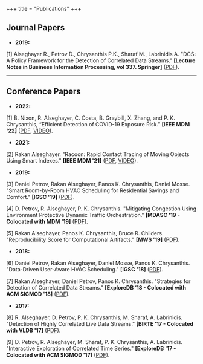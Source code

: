 +++
title = "Publications"
+++

## Journal Papers

* **2019:**

[1] Alseghayer R., Petrov D., Chrysanthis P.K., Sharaf M., Labrinidis A. "DCS: A Policy Framework for the Detection of Correlated Data Streams." **[Lecture Notes in Business Information Processing, vol 337. Springer]** ([PDF](/lnbip19.pdf)).

---

## Conference Papers

* **2022:**

[1] B. Nixon, R. Alseghayer, C. Costa, B. Graybill, X. Zhang, and P. K. Chrysanthis, “Efficient Detection of COVID-19 Exposure Risk.” **[IEEE MDM '22]** ([PDF](/mdm22.pdf), [VIDEO](https://www.youtube.com/embed/bbieEXN53zw)).

* **2021:**

[2] Rakan Alseghayer. "Racoon: Rapid Contact Tracing of Moving Objects Using Smart Indexes." **[IEEE MDM '21]** ([PDF](/mdm21.pdf), [VIDEO](https://www.youtube.com/embed/S8PnIvr7rBc)).

* **2019:**

[3] Daniel Petrov, Rakan Alseghayer, Panos K. Chrysanthis, Daniel Mosse. "Smart Room-by-Room HVAC Scheduling for Residential Savings and Comfort." **[IGSC '19]** ([PDF](/igsc19.pdf)).

[4] D. Petrov, R. Alseghayer, P. K. Chrysanthis. "Mitigating Congestion Using Environment Protective Dynamic Traffic Orchestration." **[MDASC '19 - Colocated with MDM '19]** ([PDF](/mdasc19.pdf)).

[5] Rakan Alseghayer, Panos K. Chrysanthis, Bruce R. Childers. "Reproducibility Score for Computational Artifacts." **[MWS '19]** ([PDF](/mws19.pdf)).

* **2018:**

[6] Daniel Petrov, Rakan Alseghayer, Daniel Mosse, Panos K. Chrysanthis. "Data-Driven User-Aware HVAC Scheduling." **[IGSC '18]** ([PDF](/igsc18.pdf)).

[7] Rakan Alseghayer, Daniel Petrov, Panos K. Chrysanthis. "Strategies for Detection of Correlated Data Streams." **[ExploreDB ‘18 - Colocated with ACM SIGMOD '18]** ([PDF](/exploredb18.pdf)).

* **2017:**

[8] R. Alseghayer, D. Petrov, P. K. Chrysanthis, M. Sharaf, A. Labrinidis. "Detection of Highly Correlated Live Data Streams." **[BIRTE '17 - Colocated with VLDB '17]** ([PDF](/birte17.pdf)).

[9] D. Petrov, R. Alseghayer, M. Sharaf, P. K. Chrysanthis, A. Labrinidis. "Interactive Exploration of Correlated Time Series." **[ExploreDB '17 - Colocated with ACM SIGMOD '17]** ([PDF](/exploredb17.pdf)).
